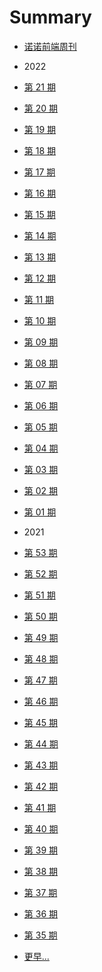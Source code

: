 <!--
 * @Description: 目录
 * @Author: zoeblow
 * @Email: wangfuyuan@nnuo.com
 * @Date: 2021-09-03 09:55:53
 * @LastEditors: wangfuyuan
 * @LastEditTime: 2022-05-27 14:59:44
 * @FilePath: \nuofe-weekly1\SUMMARY.md
 -->

# Summary

- [诺诺前端周刊](README.md)

- 2022
- [第 21 期](2022/weekly-21.md)
- [第 20 期](2022/weekly-20.md)
- [第 19 期](2022/weekly-19.md)
- [第 18 期](2022/weekly-18.md)
- [第 17 期](2022/weekly-17.md)
- [第 16 期](2022/weekly-16.md)
- [第 15 期](2022/weekly-15.md)
- [第 14 期](2022/weekly-14.md)
- [第 13 期](2022/weekly-13.md)
- [第 12 期](2022/weekly-12.md)
- [第 11 期](2022/weekly-11.md)
- [第 10 期](2022/weekly-10.md)
- [第 09 期](2022/weekly-09.md)
- [第 08 期](2022/weekly-08.md)
- [第 07 期](2022/weekly-07.md)
- [第 06 期](2022/weekly-06.md)
- [第 05 期](2022/weekly-05.md)
- [第 04 期](2022/weekly-04.md)
- [第 03 期](2022/weekly-03.md)
- [第 02 期](2022/weekly-02.md)
- [第 01 期](2022/weekly-01.md)

- 2021
- [第 53 期](2021/weekly-53.md)
- [第 52 期](2021/weekly-52.md)
- [第 51 期](2021/weekly-51.md)
- [第 50 期](2021/weekly-50.md)
- [第 49 期](2021/weekly-49.md)
- [第 48 期](2021/weekly-48.md)
- [第 47 期](2021/weekly-47.md)
- [第 46 期](2021/weekly-46.md)
- [第 45 期](2021/weekly-45.md)
- [第 44 期](2021/weekly-44.md)
- [第 43 期](2021/weekly-43.md)
- [第 42 期](2021/weekly-42.md)
- [第 41 期](2021/weekly-41.md)
- [第 40 期](2021/weekly-40.md)
- [第 39 期](2021/weekly-39.md)
- [第 38 期](2021/weekly-38.md)
- [第 37 期](2021/weekly-37.md)
- [第 36 期](2021/weekly-36.md)
- [第 35 期](2021/weekly-35.md)
- [更早...](https://nuofe.github.io/nuofe-weekly/)
